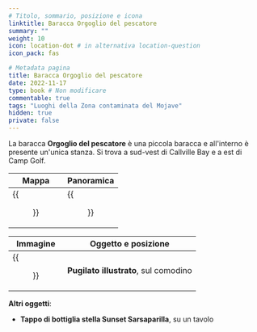 ```yaml
---
# Titolo, sommario, posizione e icona
linktitle: Baracca Orgoglio del pescatore
summary: ""
weight: 10
icon: location-dot # in alternativa location-question
icon_pack: fas

# Metadata pagina
title: Baracca Orgoglio del pescatore
date: 2022-11-17
type: book # Non modificare
commentable: true
tags: "Luoghi della Zona contaminata del Mojave"
hidden: true
private: false
---
```


<div class="fnv">


La baracca **Orgoglio del pescatore** è una piccola baracca e all'interno è presente un'unica stanza. Si trova a sud-vest di Callville Bay e a est di Camp Golf.

| Mappa | Panoramica |
| ----- | ---------- |
| {{<figure src="fnv/Fishermans_Pride_Shack_loc.webp">}}      |  {{<figure src="fnv/Fishermans_pride_shack.webp">}}          | 

| Immagine | Oggetto e posizione |
| -------- | ------------------- |
|  {{<figure src="fnv/FPS_Pugilism_Illustrated.webp">}}        |  **Pugilato illustrato**, sul comodino                   |

**Altri oggetti**:
- **Tappo di bottiglia stella Sunset Sarsaparilla**, su un tavolo

</div>


